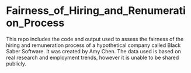 # Fairness_of_Hiring_and_Renumeration_Process
This repo includes the code and output used to assess the fairness of the hiring and remuneration process of a hypothetical company called Black Saber Software. It was created by Amy Chen. The data used is based on real research and employment trends, however it is unable to be shared publicly.

